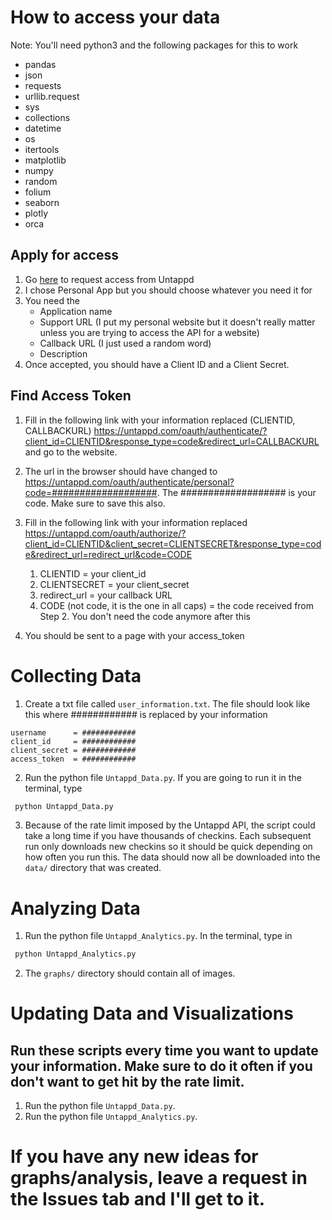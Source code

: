 # How to access your data


Note: You'll need python3 and the following packages for this to work

* pandas
* json
* requests
* urllib.request
* sys
* collections
* datetime
* os
* itertools
* matplotlib
* numpy
* random
* folium
* seaborn
* plotly
* orca


## Apply for access
1. Go [here](https://untappd.com/api/dashboard) to request access from Untappd
2. I chose Personal App but you should choose whatever you need it for
3. You need the
    * Application name
    * Support URL (I put my personal website but it doesn't really matter unless you are trying to access the API for a website)
    * Callback URL (I just used a random word)
    * Description
4. Once accepted, you should have a Client ID and a Client Secret.

## Find Access Token 
1. Fill in the following link with your information replaced (CLIENTID, CALLBACKURL) https://untappd.com/oauth/authenticate/?client_id=CLIENTID&response_type=code&redirect_url=CALLBACKURL and go to the website.
2. The url in the browser should have changed to https://untappd.com/oauth/authenticate/personal?code=###################. The ################### is your code. Make sure to save this also. 
3. Fill in the following link with your information replaced https://untappd.com/oauth/authorize/?client_id=CLIENTID&client_secret=CLIENTSECRET&response_type=code&redirect_url=redirect_url&code=CODE

    1. CLIENTID = your client_id
    2. CLIENTSECRET = your client_secret
    3. redirect_url = your callback URL
    4. CODE (not code, it is the one in all caps) = the code received from Step 2. You don't need the code anymore after this
4. You should be sent to a page with your access_token

# Collecting Data

1. Create a txt file called `user_information.txt`. The file should look like this where ############ is replaced by your information 
```
username      = ############
client_id     = ############
client_secret = ############
access_token  = ############
```

2. Run the python file `Untappd_Data.py`. If you are going to run it in the terminal, type 
```python
 python Untappd_Data.py 
 ```

3.  Because of the rate limit imposed by the Untappd API, the script could take a long time if you have thousands of checkins. Each subsequent run only downloads new checkins so it should be quick depending on how often you run this. The data should now all be downloaded into the `data/` directory that was created.


# Analyzing Data
1. Run the python file `Untappd_Analytics.py`. In the terminal, type in 
```python
 python Untappd_Analytics.py 
 ```
2. The `graphs/` directory should contain all of images. 

# Updating Data and Visualizations
## Run these scripts every time you want to update your information. Make sure to do it often if you don't want to get hit by the rate limit. 
1. Run the python file `Untappd_Data.py`.
2. Run the python file `Untappd_Analytics.py`.

# If you have any new ideas for graphs/analysis, leave a request in the Issues tab and I'll get to it. 